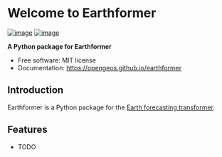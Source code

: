 # Welcome to Earthformer

[![image](https://img.shields.io/pypi/v/earthformer.svg)](https://pypi.python.org/pypi/earthformer)
[![image](https://img.shields.io/conda/vn/conda-forge/earthformer.svg)](https://anaconda.org/conda-forge/earthformer)

**A Python package for Earthformer**

-   Free software: MIT license
-   Documentation: <https://opengeos.github.io/earthformer>

## Introduction

Earthformer is a Python package for the [Earth forecasting transformer](https://github.com/amazon-science/earth-forecasting-transformer).

## Features

-   TODO
